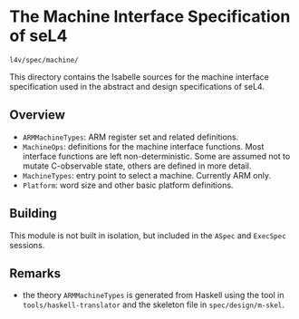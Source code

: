 <!--@TAG(DATA61_BSD)-->

The Machine Interface Specification of seL4
===========================================

    l4v/spec/machine/

This directory contains the Isabelle sources for the machine interface
specification used in the abstract and design specifications of seL4.

Overview
--------

 * `ARMMachineTypes`: ARM register set and related definitions.
 * `MachineOps`: definitions for the machine interface functions. Most
   interface functions are left non-deterministic. Some are assumed not to
   mutate C-observable state, others are defined in more detail.
 * `MachineTypes`: entry point to select a machine. Currently ARM only.
 * `Platform`: word size and other basic platform definitions.

Building
--------

This module is not built in isolation, but included in the `ASpec` and
`ExecSpec` sessions.

Remarks
-------

 * the theory `ARMMachineTypes` is generated from Haskell using the tool in
   `tools/haskell-translator` and the skeleton file in `spec/design/m-skel`.

